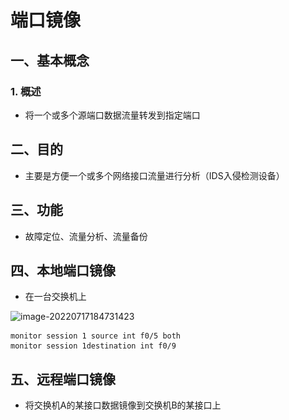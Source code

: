 # 端口镜像

## 一、基本概念

### 1. 概述

- 将一个或多个源端口数据流量转发到指定端口

## 二、目的

- 主要是方便一个或多个网络接口流量进行分析（IDS入侵检测设备）

## 三、功能

- 故障定位、流量分析、流量备份

## 四、本地端口镜像

- 在一台交换机上

![image-20220717184731423](..\..\picture\9c68adb254894b5fbe5c042393d2bc25.png)

```
monitor session 1 source int f0/5 both
monitor session 1destination int f0/9
```

## 五、远程端口镜像

- 将交换机A的某接口数据镜像到交换机B的某接口上





